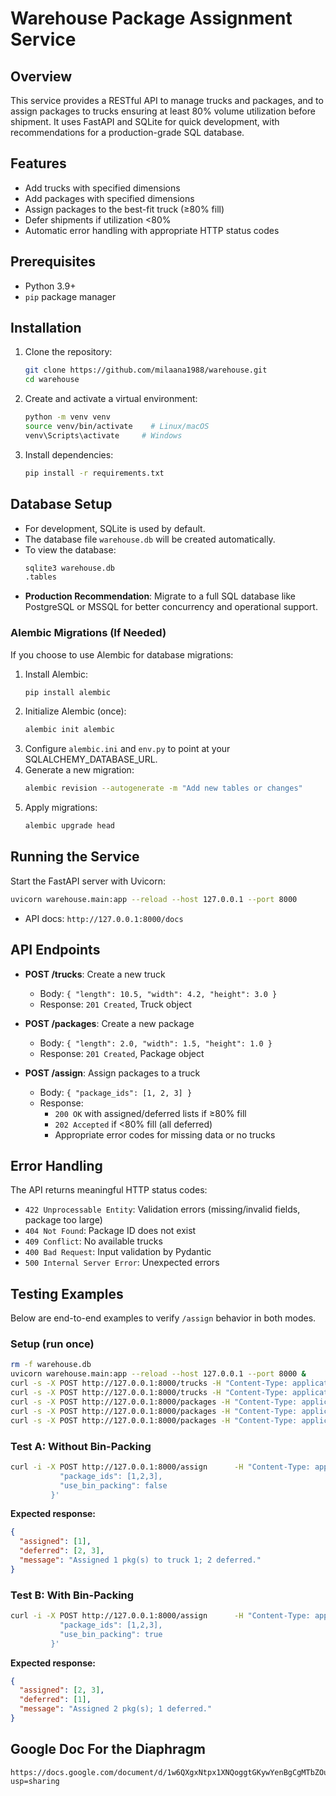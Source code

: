# Warehouse Package Assignment Service

## Overview
This service provides a RESTful API to manage trucks and packages, and to assign packages to trucks ensuring at least 80% volume utilization before shipment. It uses FastAPI and SQLite for quick development, with recommendations for a production-grade SQL database.

## Features
- Add trucks with specified dimensions
- Add packages with specified dimensions
- Assign packages to the best-fit truck (≥80% fill)
- Defer shipments if utilization <80%
- Automatic error handling with appropriate HTTP status codes

## Prerequisites
- Python 3.9+
- `pip` package manager

## Installation
1. Clone the repository:
   ```bash
   git clone https://github.com/milaana1988/warehouse.git
   cd warehouse
   ```
2. Create and activate a virtual environment:
   ```bash
   python -m venv venv
   source venv/bin/activate    # Linux/macOS
   venv\Scripts\activate     # Windows
   ```
3. Install dependencies:
   ```bash
   pip install -r requirements.txt
   ```

## Database Setup
- For development, SQLite is used by default.
- The database file `warehouse.db` will be created automatically.
- To view the database:
  ```bash
  sqlite3 warehouse.db
  .tables
  ```
- **Production Recommendation**: Migrate to a full SQL database like PostgreSQL or MSSQL for better concurrency and operational support.


### Alembic Migrations (If Needed)
If you choose to use Alembic for database migrations:
1. Install Alembic:
   ```bash
   pip install alembic
   ```
2. Initialize Alembic (once):
   ```bash
   alembic init alembic
   ```
3. Configure `alembic.ini` and `env.py` to point at your SQLALCHEMY_DATABASE_URL.
4. Generate a new migration:
   ```bash
   alembic revision --autogenerate -m "Add new tables or changes"
   ```
5. Apply migrations:
   ```bash
   alembic upgrade head
   ```
   
## Running the Service
Start the FastAPI server with Uvicorn:
```bash
uvicorn warehouse.main:app --reload --host 127.0.0.1 --port 8000
```
- API docs: `http://127.0.0.1:8000/docs`

## API Endpoints
- **POST /trucks**: Create a new truck  
  - Body: `{ "length": 10.5, "width": 4.2, "height": 3.0 }`  
  - Response: `201 Created`, Truck object

- **POST /packages**: Create a new package  
  - Body: `{ "length": 2.0, "width": 1.5, "height": 1.0 }`  
  - Response: `201 Created`, Package object

- **POST /assign**: Assign packages to a truck  
  - Body: `{ "package_ids": [1, 2, 3] }`  
  - Response:
    - `200 OK` with assigned/deferred lists if ≥80% fill
    - `202 Accepted` if <80% fill (all deferred)
    - Appropriate error codes for missing data or no trucks

## Error Handling
The API returns meaningful HTTP status codes:
- `422 Unprocessable Entity`: Validation errors (missing/invalid fields, package too large)
- `404 Not Found`: Package ID does not exist
- `409 Conflict`: No available trucks
- `400 Bad Request`: Input validation by Pydantic
- `500 Internal Server Error`: Unexpected errors


## Testing Examples

Below are end-to-end examples to verify `/assign` behavior in both modes.

### Setup (run once)
```bash
rm -f warehouse.db
uvicorn warehouse.main:app --reload --host 127.0.0.1 --port 8000 &
curl -s -X POST http://127.0.0.1:8000/trucks -H "Content-Type: application/json" -d '{"length":10,"width":10,"height":10}'
curl -s -X POST http://127.0.0.1:8000/trucks -H "Content-Type: application/json" -d '{"length":7,"width":10,"height":10}'
curl -s -X POST http://127.0.0.1:8000/packages -H "Content-Type: application/json" -d '{"length":7,"width":10,"height":10}'
curl -s -X POST http://127.0.0.1:8000/packages -H "Content-Type: application/json" -d '{"length":7,"width":5,"height":10}'
curl -s -X POST http://127.0.0.1:8000/packages -H "Content-Type: application/json" -d '{"length":7,"width":5,"height":10}'
```

### Test A: Without Bin-Packing
```bash
curl -i -X POST http://127.0.0.1:8000/assign      -H "Content-Type: application/json"      -d '{
           "package_ids": [1,2,3],
           "use_bin_packing": false
         }'
```
**Expected response:**
```json
{
  "assigned": [1],
  "deferred": [2, 3],
  "message": "Assigned 1 pkg(s) to truck 1; 2 deferred."
}
```

### Test B: With Bin-Packing
```bash
curl -i -X POST http://127.0.0.1:8000/assign      -H "Content-Type: application/json"      -d '{
           "package_ids": [1,2,3],
           "use_bin_packing": true
         }'
```
**Expected response:**
```json
{
  "assigned": [2, 3],
  "deferred": [1],
  "message": "Assigned 2 pkg(s); 1 deferred."
}
```


## Google Doc For the Diaphragm
    https://docs.google.com/document/d/1w6QXgxNtpx1XNQoggtGKywYenBgCgMTbZOu6gdSFXgo/edit?usp=sharing

